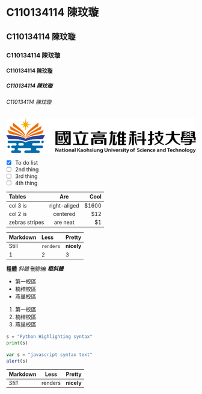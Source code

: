 # C110134114 陳玟璇
## C110134114 陳玟璇
### C110134114 陳玟璇
#### C110134114 陳玟璇
##### C110134114 陳玟璇
###### C110134114 陳玟璇
![NKUST](nkust.png "高科大")
- [x] To do list
- [ ] 2nd thing
- [ ] 3rd thing
- [ ] 4th thing

|**Tables**|**Are**|**Cool**|
|:---------|:----------:|-------:|
|col 3 is  |right-aliged|   $1600|
|col 2 is  |  centered  |     $12|
|zebras stripes|are neat|      $1|

|**Markdown**|**Less**|**Pretty**|
|:-----------|:-------|:---------|
|Still  |`renders`| **nicely**|
|1      |    2    |          3|

**粗體**
*斜體*
~~刪除線~~
***粗斜體***

+ 第一校區
+ 楠梓校區
+ 燕巢校區

1. 第一校區
2. 楠梓校區
3. 燕巢校區

```python
s = "Python Highlighting syntax"
print(s)
```

```js
var s = "javascript syntax text"
alert(s)
```
  
| **Markdown** | **Less** | **Pretty** |
| ------- | ------- | ------- |
| *Still*      | renders  |**nicely**  |


